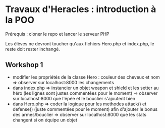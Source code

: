 # Travaux d'Heracles : introduction à la POO

Prérequis : cloner le repo et lancer le serveur PHP

Les élèves ne devront toucher qu'aux fichiers Hero.php et index.php, le reste doit rester inchangé.

## Workshop 1
- modifier les propriétés de la classe Hero : couleur des cheveux et nom => observer sur localhost:8000 les changements
- dans index.php => instancier un objet weapon et shield et les setter au héro (les lignes sont justes commentées pour le moment) => observer sur localhost:8000 que l'épée et le bouclier s'ajoutent bien
- dans Hero.php => coder la logique pour les methodes attack() et defense() (juste commentées pour le moment) afin d'ajouter le bonus des armes/bouclier => observer sur localhost:8000 que les stats changent si on équipe un objet 
